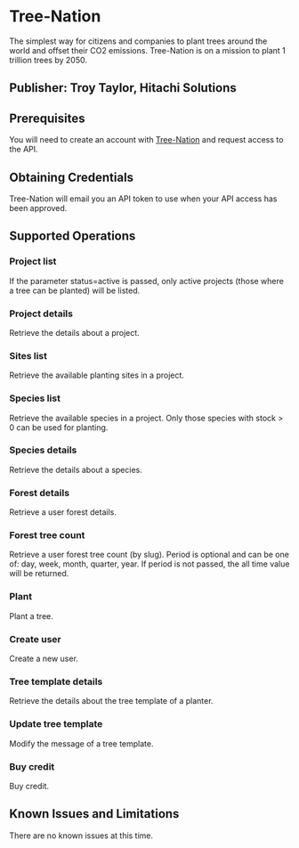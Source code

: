 # Tree-Nation
The simplest way for citizens and companies to plant trees around the world and offset their CO2 emissions. Tree-Nation is on a mission to plant 1 trillion trees by 2050.

## Publisher: Troy Taylor, Hitachi Solutions

## Prerequisites
You will need to create an account with [Tree-Nation](https://tree-nation.com/) and request access to the API.

## Obtaining Credentials
Tree-Nation will email you an API token to use when your API access has been approved.

## Supported Operations
### Project list
If the parameter status=active is passed, only active projects (those where a tree can be planted) will be listed.
### Project details
Retrieve the details about a project.
### Sites list
Retrieve the available planting sites in a project.
### Species list
Retrieve the available species in a project. Only those species with stock > 0 can be used for planting.
### Species details
Retrieve the details about a species.
### Forest details
Retrieve a user forest details.
### Forest tree count
Retrieve a user forest tree count (by slug). Period is optional and can be one of: day, week, month, quarter, year. If period is not passed, the all time value will be returned.
### Plant
Plant a tree.
### Create user
Create a new user.
### Tree template details
Retrieve the details about the tree template of a planter.
### Update tree template
Modify the message of a tree template.
### Buy credit
Buy credit.

## Known Issues and Limitations
There are no known issues at this time.
